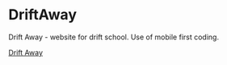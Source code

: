 # DriftAway
Drift Away - website for drift school. Use of mobile first coding. 

[Drift Away](https://driftaway.netlify.com)
